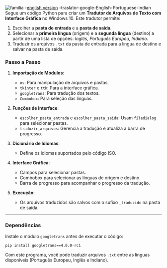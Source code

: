 ![familia](https://github.com/0joseDark/traslator-google-English-Portuguese-Indian/blob/main/imadens/familia-humano-cosendo.jpg)
-[english version](https://github.com/0joseDark/traslator-google-English-Portuguese-Indian/blob/main/English-README.md)
-traslator-google-English-Portuguese-Indian
 Segue um código Python para criar um **Tradutor de Arquivos de Texto com Interface Gráfica** no Windows 10. Este tradutor permite:

1. Escolher a **pasta de entrada** e a **pasta de saída**.
2. Selecionar a **primeira língua** (origem) e a **segunda língua** (destino) a partir de uma lista de opções: *Inglês, Português Europeu, Indiano*.
3. Traduzir os arquivos `.txt` da pasta de entrada para a língua de destino e salvar na pasta de saída.

### Passo a Passo

1. **Importação de Módulos**:
   - `os`: Para manipulação de arquivos e pastas.
   - `tkinter` e `ttk`: Para a interface gráfica.
   - `googletrans`: Para tradução dos textos.
   - `Combobox`: Para seleção das línguas.

2. **Funções de Interface**:
   - `escolher_pasta_entrada` e `escolher_pasta_saida`: Usam `filedialog` para selecionar pastas.
   - `traduzir_arquivos`: Gerencia a tradução e atualiza a barra de progresso.

3. **Dicionário de Idiomas**:
   - Define os idiomas suportados pelo código ISO.

4. **Interface Gráfica**:
   - Campos para selecionar pastas.
   - Combobox para selecionar as línguas de origem e destino.
   - Barra de progresso para acompanhar o progresso da tradução.

5. **Execução**:
   - Os arquivos traduzidos são salvos com o sufixo `_traduzido` na pasta de saída.

---

### Dependências

Instale o módulo `googletrans` antes de executar o código:

```bash
pip install googletrans==4.0.0-rc1
```

Com este programa, você pode traduzir arquivos `.txt` entre as línguas disponíveis (Português Europeu, Inglês e Indiano).

